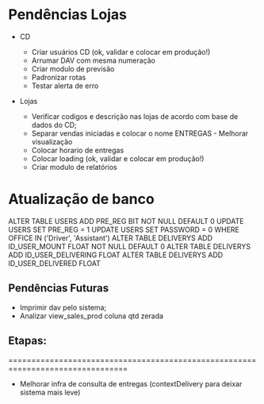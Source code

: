 ﻿# Pendências Lojas
- CD
  * Criar usuários CD (ok, validar e colocar em produção!)
  * Arrumar DAV com mesma numeração
  * Criar modulo de previsão
  * Padronizar rotas
  * Testar alerta de erro

- Lojas
  * Verificar codigos e descrição nas lojas de acordo com base de dados do CD;
  * Separar vendas iniciadas e colocar o nome ENTREGAS - Melhorar visualização
  * Colocar horario de entregas
  * Colocar loading (ok, validar e colocar em produção!)
  * Criar modulo de relatórios

# Atualização de banco
ALTER TABLE USERS ADD PRE_REG BIT NOT NULL DEFAULT 0
UPDATE USERS SET PRE_REG = 1
UPDATE USERS SET PASSWORD = 0 WHERE OFFICE IN ('Driver', 'Assistant')
ALTER TABLE DELIVERYS ADD ID_USER_MOUNT FLOAT NOT NULL DEFAULT 0
ALTER TABLE DELIVERYS ADD ID_USER_DELIVERING FLOAT
ALTER TABLE DELIVERYS ADD ID_USER_DELIVERED FLOAT


## Pendências Futuras
* Imprimir dav pelo sistema;
* Analizar view_sales_prod coluna qtd zerada
## Etapas:
================================================================================

- Melhorar infra de consulta de entregas (contextDelivery para deixar sistema mais leve)
